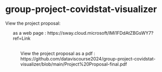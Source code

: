 # group-project-covidstat-visualizer

View the project proposal:
<ul>as a web page : https://sway.cloud.microsoft/lMi1FDdAtZBGsWY7?ref=Link <ul/><br />
View the project proposal as a pdf : https://github.com/dataviscourse2024/group-project-covidstat-visualizer/blob/main/Project%20Proposal-final.pdf
